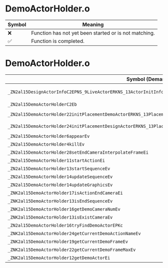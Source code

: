 # DemoActorHolder.o
| Symbol | Meaning 
| ------------- | ------------- 
| :x: | Function has not yet been started or is not matching. 
| :white_check_mark: | Function is completed. 


# DemoActorHolder.o
| Symbol (Demangled) | Symbol (Mangled) | Decompiled? |
| ------------- |  ------------- | ------------- |
| `_ZN2al15DesignActorInfoC2EPNS_9LiveActorERKNS_13ActorInitInfoES5_RKN4sead8Matrix34IfEE` | `al::DesignActorInfo::DesignActorInfo(al::LiveActor *,al::ActorInitInfo const&,al::ActorInitInfo const&,sead::Matrix34<float> const&)` | :white_check_mark: |
| `_ZN2al15DemoActorHolderC2Eb` | `al::DemoActorHolder::DemoActorHolder(bool)` | :white_check_mark: |
| `_ZN2al15DemoActorHolder22initPlacementDemoActorERKNS_13PlacementInfoERKNS_13ActorInitInfoEPKN4sead8Matrix34IfEE` | `al::DemoActorHolder::initPlacementDemoActor(al::PlacementInfo const&,al::ActorInitInfo const&,sead::Matrix34<float> const*)` | :white_check_mark: |
| `_ZN2al15DemoActorHolder24initPlacementDesignActorERKNS_13PlacementInfoERKNS_13ActorInitInfoEPKN4sead8Matrix34IfEE` | `al::DemoActorHolder::initPlacementDesignActor(al::PlacementInfo const&,al::ActorInitInfo const&,sead::Matrix34<float> const*)` | :white_check_mark: |
| `_ZN2al15DemoActorHolder6appearEv` | `al::DemoActorHolder::appear(void)` | :white_check_mark: |
| `_ZN2al15DemoActorHolder4killEv` | `al::DemoActorHolder::kill(void)` | :white_check_mark: |
| `_ZN2al15DemoActorHolder28setEndCameraInterpolateFrameEi` | `al::DemoActorHolder::setEndCameraInterpolateFrame(int)` | :white_check_mark: |
| `_ZN2al15DemoActorHolder11startActionEi` | `al::DemoActorHolder::startAction(int)` | :white_check_mark: |
| `_ZN2al15DemoActorHolder13startSequenceEv` | `al::DemoActorHolder::startSequence(void)` | :white_check_mark: |
| `_ZN2al15DemoActorHolder14updateSequenceEv` | `al::DemoActorHolder::updateSequence(void)` | :white_check_mark: |
| `_ZN2al15DemoActorHolder14updateGraphicsEv` | `al::DemoActorHolder::updateGraphics(void)` | :white_check_mark: |
| `_ZNK2al15DemoActorHolder17isActionEndCameraEi` | `al::DemoActorHolder::isActionEndCamera(int)const` | :white_check_mark: |
| `_ZNK2al15DemoActorHolder13isEndSequenceEv` | `al::DemoActorHolder::isEndSequence(void)const` | :white_check_mark: |
| `_ZNK2al15DemoActorHolder16getDemoCameraNumEv` | `al::DemoActorHolder::getDemoCameraNum(void)const` | :white_check_mark: |
| `_ZNK2al15DemoActorHolder13isExistCameraEv` | `al::DemoActorHolder::isExistCamera(void)const` | :white_check_mark: |
| `_ZN2al15DemoActorHolder16tryFindDemoActorEPKc` | `al::DemoActorHolder::tryFindDemoActor(char const*)` | :white_check_mark: |
| `_ZNK2al15DemoActorHolder24getCurrentDemoActionNameEv` | `al::DemoActorHolder::getCurrentDemoActionName(void)const` | :white_check_mark: |
| `_ZNK2al15DemoActorHolder19getCurrentDemoFrameEv` | `al::DemoActorHolder::getCurrentDemoFrame(void)const` | :white_check_mark: |
| `_ZNK2al15DemoActorHolder22getCurrentDemoFrameMaxEv` | `al::DemoActorHolder::getCurrentDemoFrameMax(void)const` | :white_check_mark: |
| `_ZNK2al15DemoActorHolder12getDemoActorEi` | `al::DemoActorHolder::getDemoActor(int)const` | :white_check_mark: |
